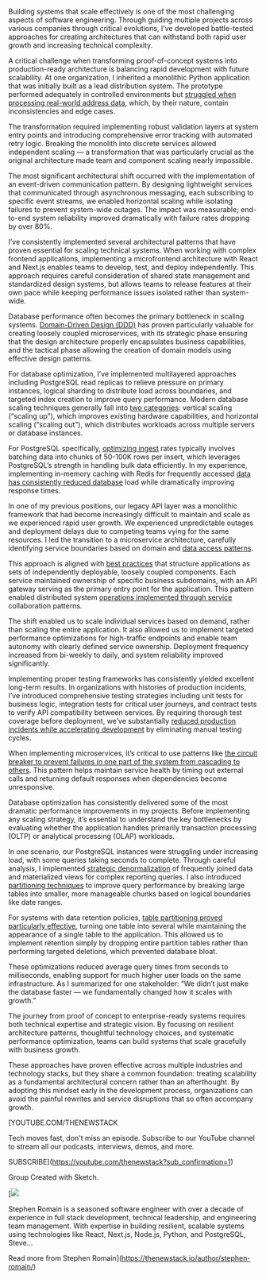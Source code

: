 Building systems that scale effectively is one of the most challenging aspects of software engineering. Through guiding multiple projects across various companies through critical evolutions, I’ve developed battle-tested approaches for creating architectures that can withstand both rapid user growth and increasing technical complexity.

A critical challenge when transforming proof-of-concept systems into production-ready architecture is balancing rapid development with future scalability. At one organization, I inherited a monolithic Python application that was initially built as a lead distribution system. The prototype performed adequately in controlled environments but [struggled when processing real-world address data](https://thenewstack.io/ai-adoption-why-businesses-struggle-to-move-from-development-to-production/), which, by their nature, contain inconsistencies and edge cases.

The transformation required implementing robust validation layers at system entry points and introducing comprehensive error tracking with automated retry logic. Breaking the monolith into discrete services allowed independent scaling — a transformation that was particularly crucial as the original architecture made team and component scaling nearly impossible.

The most significant architectural shift occurred with the implementation of an event-driven communication pattern. By designing lightweight services that communicated through asynchronous messaging, each subscribing to specific event streams, we enabled horizontal scaling while isolating failures to prevent system-wide outages. The impact was measurable; end-to-end system reliability improved dramatically with failure rates dropping by over 80%.

I’ve consistently implemented several architectural patterns that have proven essential for scaling technical systems. When working with complex frontend applications, implementing a microfrontend architecture with React and Next.js enables teams to develop, test, and deploy independently. This approach requires careful consideration of shared state management and standardized design systems, but allows teams to release features at their own pace while keeping performance issues isolated rather than system-wide.

Database performance often becomes the primary bottleneck in scaling systems. [Domain-Driven Design (DDD)](https://www.geeksforgeeks.org/best-practices-for-microservices-architecture/) has proven particularly valuable for creating loosely coupled microservices, with its strategic phase ensuring that the design architecture properly encapsulates business capabilities, and the tactical phase allowing the creation of domain models using effective design patterns.

For database optimization, I’ve implemented multilayered approaches including PostgreSQL read replicas to relieve pressure on primary instances, logical sharding to distribute load across boundaries, and targeted index creation to improve query performance. Modern database scaling techniques generally fall into [two categories](https://www.instaclustr.com/education/postgresql/scaling-postgresql-challenges-tools-and-best-practices/): vertical scaling (“scaling up”), which improves existing hardware capabilities, and horizontal scaling (“scaling out”), which distributes workloads across multiple servers or database instances.

For PostgreSQL specifically, [optimizing ingest](https://www.timescale.com/learn/best-practices-for-scaling-postgresql) rates typically involves batching data into chunks of 50-100K rows per insert, which leverages PostgreSQL’s strength in handling bulk data efficiently. In my experience, implementing in-memory caching with Redis for frequently accessed [data has consistently reduced database](https://thenewstack.io/how-open-source-and-time-series-data-fit-together/) load while dramatically improving response times.

In one of my previous positions, our legacy API layer was a monolithic framework that had become increasingly difficult to maintain and scale as we experienced rapid user growth. We experienced unpredictable outages and deployment delays due to competing teams vying for the same resources. I led the transition to a microservice architecture, carefully identifying service boundaries based on domain and [data access patterns](https://thenewstack.io/kumo-surfaces-structured-data-patterns-generative-ai-misses/).

This approach is aligned with [best practices](https://microservices.io/patterns/microservices.html) that structure applications as sets of independently deployable, loosely coupled components. Each service maintained ownership of specific business subdomains, with an API gateway serving as the primary entry point for the application. This pattern enabled distributed system [operations implemented through service](https://thenewstack.io/how-saas-based-global-server-load-balancing-eases-it-burden/) collaboration patterns.

The shift enabled us to scale individual services based on demand, rather than scaling the entire application. It also allowed us to implement targeted performance optimizations for high-traffic endpoints and enable team autonomy with clearly defined service ownership. Deployment frequency increased from bi-weekly to daily, and system reliability improved significantly.

Implementing proper testing frameworks has consistently yielded excellent long-term results. In organizations with histories of production incidents, I’ve introduced comprehensive testing strategies including unit tests for business logic, integration tests for critical user journeys, and contract tests to verify API compatibility between services. By requiring thorough test coverage before deployment, we’ve substantially [reduced production incidents while accelerating development](https://thenewstack.io/boost-developer-productivity-by-reducing-their-paper-cuts/) by eliminating manual testing cycles.

When implementing microservices, it’s critical to use patterns like [the circuit breaker to prevent failures in one part of the system from cascading to others](https://www.capitalone.com/tech/software-engineering/10-microservices-best-practices/). This pattern helps maintain service health by timing out external calls and returning default responses when dependencies become unresponsive.

Database optimization has consistently delivered some of the most dramatic performance improvements in my projects. Before implementing any scaling strategy, it’s essential to understand the key bottlenecks by evaluating whether the application handles primarily transaction processing (OLTP) or analytical processing (OLAP) workloads.

In one scenario, our PostgreSQL instances were struggling under increasing load, with some queries taking seconds to complete. Through careful analysis, I implemented [strategic denormalization](https://keyholesoftware.com/best-practices-for-scaling-a-postgresql-database/) of frequently joined data and materialized views for complex reporting queries. I also introduced [partitioning techniques](https://www.timescale.com/learn/guide-to-postgresql-scaling) to improve query performance by breaking large tables into smaller, more manageable chunks based on logical boundaries like date ranges.

For systems with data retention policies, [table partitioning proved particularly effective](https://onesignal.com/blog/lessons-learned-from-5-years-of-scaling-postgresql/), turning one table into several while maintaining the appearance of a single table to the application. This allowed us to implement retention simply by dropping entire partition tables rather than performing targeted deletions, which prevented database bloat.

These optimizations reduced average query times from seconds to milliseconds, enabling support for much higher user loads on the same infrastructure. As I summarized for one stakeholder: “We didn’t just make the database faster — we fundamentally changed how it scales with growth.”

The journey from proof of concept to enterprise-ready systems requires both technical expertise and strategic vision. By focusing on resilient architecture patterns, thoughtful technology choices, and systematic performance optimization, teams can build systems that scale gracefully with business growth.

These approaches have proven effective across multiple industries and technology stacks, but they share a common foundation: treating scalability as a fundamental architectural concern rather than an afterthought. By adopting this mindset early in the development process, organizations can avoid the painful rewrites and service disruptions that so often accompany growth.

[YOUTUBE.COM/THENEWSTACK

Tech moves fast, don't miss an episode. Subscribe to our YouTube
channel to stream all our podcasts, interviews, demos, and more.

SUBSCRIBE](https://youtube.com/thenewstack?sub_confirmation=1)

Group
Created with Sketch.

[![](https://cdn.thenewstack.io/media/2025/06/4e05afb7-1636822177357.jpeg)

Stephen Romain is a seasoned software engineer with over a decade of experience in full stack development, technical leadership, and engineering team management. With expertise in building resilient, scalable systems using technologies like React, Next.js, Node.js, Python, and PostgreSQL, Steve...

Read more from Stephen Romain](https://thenewstack.io/author/stephen-romain/)